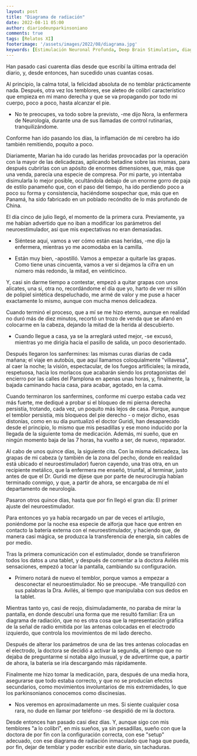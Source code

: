 ```yaml
---
layout: post
title: "Diagrama de radiación"
date: 2022-08-11 05:00
author: diariodeunparkinsoniano
comments: true
tags: [Relatos XI]
footerimage: '/assets/images/2022/08/diagrama.jpg'
keywords: [Estimulación Neuronal Profunda, Deep Brain Stimulation, diagrama de radiación]
---
```


Han pasado casi cuarenta días desde que escribí la última entrada del diario, y, desde entonces, han sucedido unas cuantas cosas.

Al principio, la calma total, la felicidad absoluta de no temblar prácticamente nada.
Después, otra vez los temblores, ese aleteo de colibrí característico que empieza en mi mano derecha y que se va propagando por todo mi cuerpo, poco a poco, hasta alcanzar el pie.

- No te preocupes, va todo sobre la previsto, -me dijo Nora, la enfermera de Neurología, durante una de sus llamadas de control rutinarias, tranquilizándome.

Conforme han ido pasando los días, la inflamación de mi cerebro ha ido también remitiendo, poquito a poco.

Diariamente, Marian ha ido curado las heridas provocadas por la operación con la mayor de las delicadezas, aplicando betadine sobre las mismas, para después cubrirlas con un apósito de enormes dimensiones, que, más que una venda, parecía una especie de compresa.
Por mi parte, yo intentaba disimularla lo mejor posible, ocultándola debajo de un enorme gorro de paja de estilo panameño que, con el paso del tiempo, ha ido perdiendo poco a poco su forma y consistencia, haciéndome sospechar que, más que en Panamá, ha sido fabricado en un poblado recóndito de lo más profundo de China.

El día cinco de julio llegó, el momento de la primera cura.
Previamente, ya me habían advertido que no iban a modificar los parámetros del neuroestimulador, así que mis expectativas no eran demasiadas.

- Siéntese aquí, vamos a ver cómo están esas heridas, -me dijo la enfermera, mientras yo me acomodaba en la camilla.

- Están muy bien, -apostilló. Vamos a empezar a quitarle las grapas. Como tiene unas cincuenta, vamos a ver si dejamos la cifra en un número más redondo, la mitad, en veinticinco.

Y, casi sin darme tiempo a contestar, empezó a quitar grapas con unos alicates, una si, otra no, recordándome el día que yo, harto de ver mi sillón de polipiel sintética despeluchado, me armé de valor y me puse a hacer exactamente lo mismo, aunque con mucha menos delicadeza.

Cuando terminó el proceso, que a mí se me hizo eterno, aunque en realidad no duró más de diez minutos, recortó un trozo de venda que se afanó en colocarme en la cabeza, dejando la mitad de la herida al descubierto.

- Cuando llegue a casa, ya se la arreglará usted mejor, -se excusó, mientras yo me dirigía hacia el pasillo de salida, un poco desorientado.

Después llegaron los sanfermines: las mismas curas diarias de cada mañana; el viaje en autobús, que aquí llamamos coloquialmente "villavesa", al caer la noche; la visión, espectacular, de los fuegos artificiales; la mirada, respetuosa, hacia los morlacos que acabarán siendo los protagonistas del encierro por las calles del Pamplona en apenas unas horas, y, finalmente, la bajada caminando hacia casa, para acabar, agotado, en la cama.

Cuando terminaron los sanfermines, conforme mi cuerpo estaba cada vez más fuerte, me dediqué a probar si el bloqueo de mi pierna derecha persistía, trotando, cada vez, un poquito más lejos de casa. 
Porque, aunque el temblor persistía, mis bloqueos del pie derecho - o mejor dicho, esas distonías, como en su día puntualizó el doctor Guridi,  han desaparecido desde el principio, lo mismo que mis pesadillas y ese mono inducido por la llegada de la siguiente toma de medicación. 
Además, mi sueño, que en ningún momento baja de las 7 horas, ha vuelto a ser, de nuevo, reparador.

Al cabo de unos quince días, la siguiente cita. 
Con la misma delicadeza, las grapas de mi cabeza (y también de la zona del pecho, donde en realidad está ubicado el neuroestimulador) fueron cayendo, una tras otra, en un recipiente metálico, que la enfermera me enseñó, triunfal, al terminar, justo antes de que el Dr. Guridi me dijese que por parte de neurocirugía habían terminado conmigo, y que, a partir de ahora, se encargaba de mí el departamento de neurología.

Pasaron otros quince días, hasta que por fin llegó el gran día: El primer ajuste del neuroestimulador.

Para entonces yo ya había recargado un par de veces el artilugio, poniéndome por la noche esa especie de alforja que hace que entren en contacto la batería externa con el neuroestimulador, y haciendo que, de manera casi mágica, se produzca la transferencia de energía, sin cables de por medio.

Tras la primera comunicación con el estimulador, donde se transfirieron todos los datos a una tablet, y después de comentar a la doctora Avilés mis sensaciones, empezó a tocar la pantalla, cambiando su configuración.

- Primero notará de nuevo el temblor, porque vamos a empezar a desconectar el neuroestimulador. No se preocupe. -Me tranquilizó con sus palabras la Dra. Avilés, al tiempo que manipulaba con sus dedos en la tablet.

Mientras tanto yo, casi de reojo, disimuladamente, no paraba de mirar la pantalla, en donde descubrí una forma que me resultó familiar: Era un diagrama de radiación, que no es otra cosa que la representación gráfica de la señal de radio emitida por las antenas colocadas en el electrodo izquierdo, que controla los movimientos de mi lado derecho.

Después de alterar los parámetros de una de las tres antenas colocadas en el electrodo, la doctora se decidió a activar la segunda, al tiempo que no dejaba de preguntarme si notaba algo inusual, y de advertirme que, a partir de ahora, la batería se iría descargando más rápidamente.

Finalmente me hizo tomar la medicación, para, después de una media hora, asegurarse que todo estaba correcto, y que no se producían efectos secundarios, como movimientos involuntarios de mis extremidades, lo que los parkinsonianos conocemos como discinesias.

- Nos veremos en aproximadamente un mes. Si siente cualquier cosa rara, no dude en llamar por teléfono -se despidió de mi la doctora.

Desde entonces han pasado casi diez días. Y, aunque sigo con mis temblores "a lo colibrí", en mis sueños, ya sin pesadillas, sueño con que la doctora de por fin con la configuración correcta, con ese "setup" adecuado, con ese diagrama de radiación inmaculado que haga que pueda, por fin, dejar de temblar y poder escribir este diario, sin tachaduras.